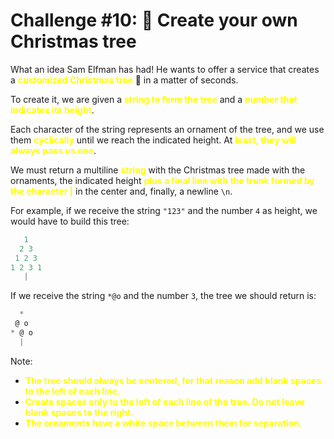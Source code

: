 # Challenge #10: 🎄 Create your own Christmas tree

What an idea Sam Elfman has had! He wants to offer a service that creates a <span style="color:yellow">**customized Christmas tree**</span> 🎄 in a matter of seconds.

To create it, we are given a <span style="color:yellow">**string to form the tree**</span> and a <span style="color:yellow">**number that indicates its height**</span>.

Each character of the string represents an ornament of the tree, and we use them <span style="color:yellow">**cyclically**</span> until we reach the indicated height. At <span style="color:yellow">**least, they will always pass us one**</span>.

We must return a multiline <span style="color:yellow">**string**</span> with the Christmas tree made with the ornaments, the indicated height <span style="color:yellow">**plus a final line with the trunk formed by the character |**</span>  in the center and, finally, a newline ``\n``.

For example, if we receive the string ``"123"`` and the number ``4`` as height, we would have to build this tree:
```JavaScript
   1
  2 3
 1 2 3
1 2 3 1
   |
```   
If we receive the string ``*@o`` and the number ``3``, the tree we should return is:

```JavaScript
  *
 @ o
* @ o
  |
```

Note:
- <span style="color:yellow">**The tree should always be centered, for that reason add blank spaces to the left of each line.**</span>
- <span style="color:yellow">**Create spaces only to the left of each line of the tree. Do not leave blank spaces to the right.**</span>
- <span style="color:yellow">**The ornaments have a white space between them for separation.**</span>